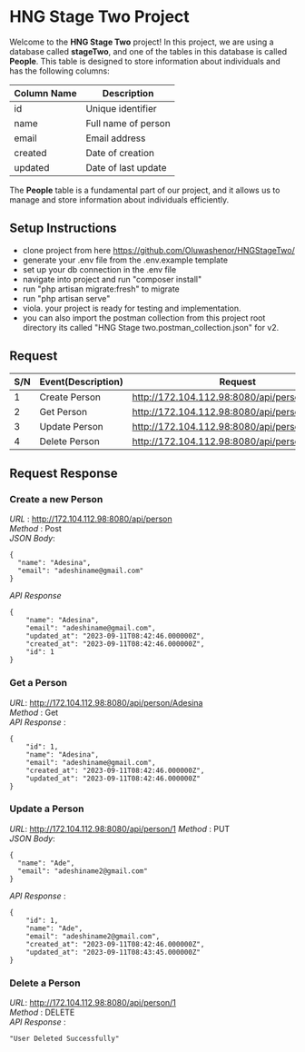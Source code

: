 # HNG Stage Two Project

Welcome to the **HNG Stage Two** project! In this project, we are using a database called **stageTwo**, and one of the tables in this database is called **People**. This table is designed to store information about individuals and has the following columns:

| Column Name | Description         |
| ----------- | ------------------- |
| id          | Unique identifier   |
| name        | Full name of person |
| email       | Email address       |
| created     | Date of creation    |
| updated     | Date of last update |

The **People** table is a fundamental part of our project, and it allows us to manage and store information about individuals efficiently.


## Setup Instructions
- clone project from here https://github.com/Oluwashenor/HNGStageTwo/
- generate your .env file from the .env.example template
- set up your db connection in the .env file
- navigate into project and run "composer install"
- run "php artisan migrate:fresh" to migrate
- run "php artisan serve"
- viola. your project is ready for testing and implementation.
- you can also import the postman collection from this project root directory its called "HNG Stage two.postman_collection.json" for v2.

## Request

| S/N | Event(Description) | Request                                       | Action |
| --- | ------------------ | --------------------------------------------- | ------ |
| 1   | Create Person      | http://172.104.112.98:8080/api/person         | POST   |
| 2   | Get Person         | http://172.104.112.98:8080/api/person/Adesina | GET    |
| 3   | Update Person      | http://172.104.112.98:8080/api/person/1       | PUT    |
| 4   | Delete Person      | http://172.104.112.98:8080/api/person/1       | DELETE |

## Request Response

### Create a new Person

*URL* : http://172.104.112.98:8080/api/person  
*Method* : Post  
*JSON Body*: 
```
{
  "name": "Adesina",
  "email": "adeshiname@gmail.com"
}
```
*API Response*
```
{
    "name": "Adesina",
    "email": "adeshiname@gmail.com",
    "updated_at": "2023-09-11T08:42:46.000000Z",
    "created_at": "2023-09-11T08:42:46.000000Z",
    "id": 1
}
```

### Get a Person
*URL*: http://172.104.112.98:8080/api/person/Adesina  
*Method* : Get  
*API Response* :
```
{
    "id": 1,
    "name": "Adesina",
    "email": "adeshiname@gmail.com",
    "created_at": "2023-09-11T08:42:46.000000Z",
    "updated_at": "2023-09-11T08:42:46.000000Z"
}
```

### Update a Person
*URL*: http://172.104.112.98:8080/api/person/1 
*Method* : PUT  
*JSON Body*: 
```
{
  "name": "Ade",
  "email": "adeshiname2@gmail.com"
}
```
*API Response* :
```
{
    "id": 1,
    "name": "Ade",
    "email": "adeshiname2@gmail.com",
    "created_at": "2023-09-11T08:42:46.000000Z",
    "updated_at": "2023-09-11T08:43:45.000000Z"
}
```

### Delete a Person
*URL*: http://172.104.112.98:8080/api/person/1  
*Method* : DELETE  
*API Response* :
```
"User Deleted Successfully"
```
